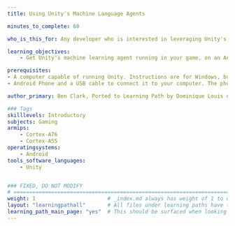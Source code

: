 ```yaml
---
title: Using Unity's Machine Language Agents

minutes_to_complete: 60

who_is_this_for: Any developer who is interested in leveraging Unity's machine learning agents on ARM devices.

learning_objectives: 
    - Get Unity's machine learning agent running in your game, on an Android device.

prerequisites:
- A computer capable of running Unity. Instructions are for Windows, but could be adapted
- Android Phone and a USB cable to connect it to your computer. The phone should be relatively recent, 64-bit and at least Android 8

author_primary: Ben Clark, Ported to Learning Path by Dominique Louis of visualSilicon

### Tags
skilllevels: Introductory
subjects: Gaming
armips:
    - Cortex-A76
    - Cortex-A55
operatingsystems:
    - Android
tools_software_languages:
    - Unity


### FIXED, DO NOT MODIFY
# ================================================================================
weight: 1                       # _index.md always has weight of 1 to order correctly
layout: "learningpathall"       # All files under learning paths have this same wrapper
learning_path_main_page: "yes"  # This should be surfaced when looking for related content. Only set for _index.md of learning path content.
---
```

